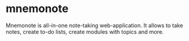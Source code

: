 # mnemonote
Mnemonote is all-in-one note-taking web-application. It allows to take notes, create to-do lists, create modules with topics and more.
